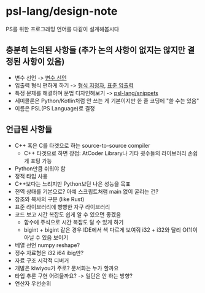 # psl-lang/design-note

PS를 위한 프로그래밍 언어를 다같이 설계해봅시다

## 충분히 논의된 사항들 (추가 논의 사항이 없지는 않지만 결정된 사항이 있음)

- 변수 선언 -> [변수 선언](./syntax/variable-declaration.md)
- 입출력 형식 편하게 하기 -> [형식 지정자](./syntax/format-specifier.md), [표준 입출력](./syntax/stdio.md)
- 특정 문제를 해결하며 문법 디자인해보기 -> [psl-lang/snippets](https://github.com/psl-lang/snippets)
- 세미콜론은 Python/Kotlin처럼 안 쓰는 게 기본이지만 한 줄 코딩에 "쓸 수는 있음"
- 이름은 PSL(PS Language)로 결정

## 언급된 사항들

- C++ 혹은 C를 타겟으로 하는 source-to-source compiler
  - C++ 타겟으로 하면 장점: AtCoder Library나 기타 굇수들의 라이브러리 손쉽게 포팅 가능
- Python만큼 쉬워야 함
- 정적 타입 사용
- C++보다는 느리지만 Python보단 나은 성능을 목표
- 전역 상태를 기본으로? 아예 스크립트처럼 main 없이 굴리는 건?
- 참조와 복사의 구분 (like Rust)
- 표준 라이브러리에 빵빵한 자구 라이브러리
- 코드 보고 시간 복잡도 쉽게 알 수 있으면 좋겠음
  - 함수에 주석으로 시간 복잡도 달 수 있게 하기
  - bigint + bigint 같은 경우 IDE에서 색 다르게 보여줘 i32 + i32와 달리 O(1)이 아닐 수 있음 보이기
- 베열 선언 numpy reshape?
- 정수 자료형은 i32 i64 ibig만?
- 자료 구조 시각적 디버거
- 개발은 kiwiyou가 주로? 문서화는 누가 할까요
- 타입 추론 구현 어려울까요? -> 일단은 안 하는 방향?
- 연산자 우선순위
